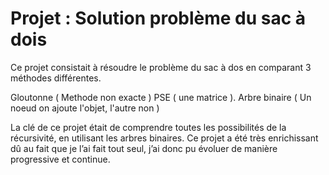 # Projet : Solution problème du sac à dois


Ce projet consistait à résoudre le problème du sac à dos en comparant 3 méthodes différentes.

Gloutonne ( Methode non exacte )
PSE ( une matrice ).
Arbre binaire ( Un noeud on ajoute l'objet, l'autre non )


La clé de ce projet était de comprendre toutes les possibilités de la récursivité, en utilisant les arbres binaires.
Ce projet a été très enrichissant dû au fait que je l’ai fait tout seul, j’ai donc pu évoluer de manière progressive et continue.
